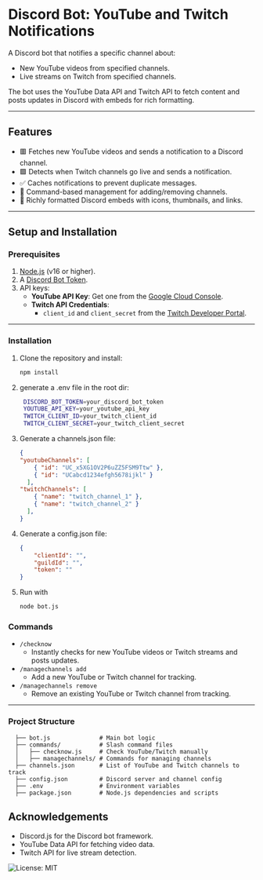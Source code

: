 # Discord Bot: YouTube and Twitch Notifications

A Discord bot that notifies a specific channel about:
- New YouTube videos from specified channels.
- Live streams on Twitch from specified channels.

The bot uses the YouTube Data API and Twitch API to fetch content and posts updates in Discord with embeds for rich formatting.

---

## Features
- 🟥 Fetches new YouTube videos and sends a notification to a Discord channel.
- 🟪 Detects when Twitch channels go live and sends a notification.
- ✅ Caches notifications to prevent duplicate messages.
- 🔧 Command-based management for adding/removing channels.
- 🎨 Richly formatted Discord embeds with icons, thumbnails, and links.

---

## Setup and Installation

### Prerequisites
1. [Node.js](https://nodejs.org/) (v16 or higher).
2. A [Discord Bot Token](https://discord.com/developers/applications).
3. API keys:
   - **YouTube API Key**: Get one from the [Google Cloud Console](https://console.cloud.google.com/).
   - **Twitch API Credentials**:
     - `client_id` and `client_secret` from the [Twitch Developer Portal](https://dev.twitch.tv/console).

---

### Installation
1. Clone the repository and install:
   ```bash
   npm install
2. generate a .env file in the root dir:
   ```bash
    DISCORD_BOT_TOKEN=your_discord_bot_token
    YOUTUBE_API_KEY=your_youtube_api_key
    TWITCH_CLIENT_ID=your_twitch_client_id
    TWITCH_CLIENT_SECRET=your_twitch_client_secret
3. Generate a channels.json file:
    ```json
    {
    "youtubeChannels": [
        { "id": "UC_x5XG1OV2P6uZZ5FSM9Ttw" },
        { "id": "UCabcd1234efgh5678ijkl" }
      ],
    "twitchChannels": [
        { "name": "twitch_channel_1" },
        { "name": "twitch_channel_2" }
      ],
    }    

4. Generate a config.json file:
      ```json
      {
          "clientId": "",
          "guildId": "",
          "token": ""
      }

5. Run with
      ```bash
      node bot.js


### Commands
- `/checknow`
  - Instantly checks for new YouTube videos or Twitch streams and posts updates.
- `/managechannels add`
  - Add a new YouTube or Twitch channel for tracking.
- `/managechannels remove`
  - Remove an existing YouTube or Twitch channel from tracking.
 


---

### Project Structure
      ├── bot.js              # Main bot logic
      ├── commands/           # Slash command files
      │   ├── checknow.js     # Check YouTube/Twitch manually
      │   ├── managechannels/ # Commands for managing channels
      ├── channels.json       # List of YouTube and Twitch channels to track
      ├── config.json         # Discord server and channel config
      ├── .env                # Environment variables
      ├── package.json        # Node.js dependencies and scripts


## Acknowledgements
- Discord.js for the Discord bot framework.
- YouTube Data API for fetching video data.
- Twitch API for live stream detection.

![License: MIT](https://img.shields.io/badge/License-MIT-blue.svg)

